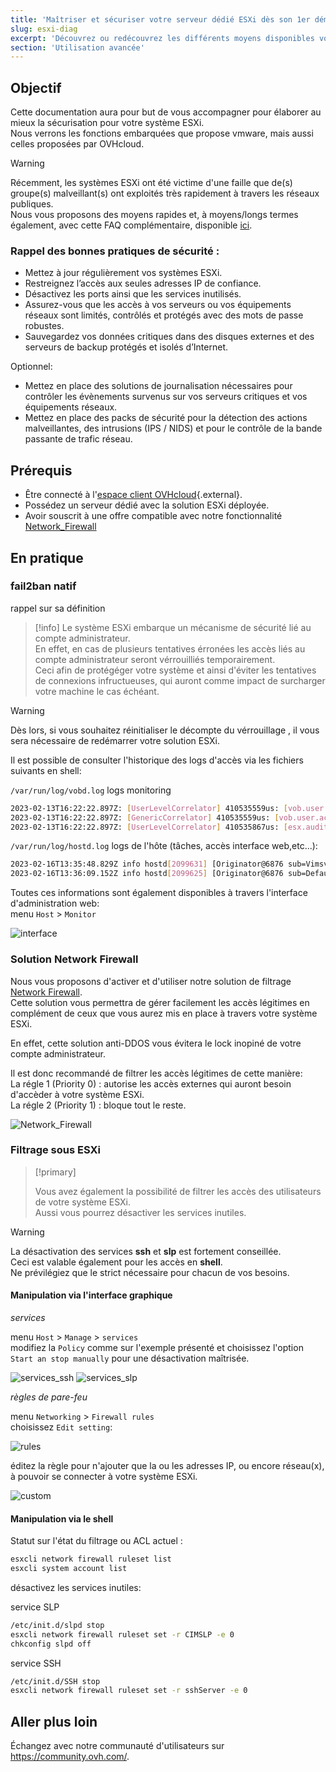 ```yaml
---
title: 'Maîtriser et sécuriser votre serveur dédié ESXi dès son 1er démarrage'
slug: esxi-diag
excerpt: 'Découvrez ou redécouvrez les différents moyens disponibles vous permettant de sécuriser efficacement votre serveur dédié ESXi'
section: 'Utilisation avancée'
---
```



## Objectif

Cette documentation aura pour but de vous accompagner pour élaborer au mieux la sécurisation pour votre système ESXi.  
Nous verrons les fonctions embarquées que propose vmware, mais aussi celles proposées par OVHcloud.


> [!warning]
> 
> Récemment, les systèmes ESXi ont été victime d'une faille que de(s) groupe(s) malveillant(s) ont exploités très rapidement à travers les réseaux publiques.  
> Nous vous proposons des moyens rapides et, à moyens/longs termes également, avec cette FAQ complémentaire, disponible [ici](https://docs.ovh.com/fr/dedicated/esxi-faq/).
>


### Rappel des bonnes pratiques de sécurité :

* Mettez à jour régulièrement vos systèmes ESXi.
* Restreignez l’accès aux seules adresses IP de confiance.
* Désactivez les ports ainsi que les services inutilisés.
* Assurez-vous que les accès à vos serveurs ou vos équipements réseaux sont limités, contrôlés et protégés avec des mots de passe robustes.
* Sauvegardez vos données critiques dans des disques externes et des serveurs de backup protégés et isolés d’Internet.

Optionnel:

* Mettez en place des solutions de journalisation nécessaires pour contrôler les évènements survenus sur vos serveurs critiques et vos équipements réseaux.
* Mettez en place des packs de sécurité pour la détection des actions malveillantes, des intrusions (IPS / NIDS) et pour le contrôle de la bande passante de trafic réseau.


## Prérequis

* Être connecté à l'[espace client OVHcloud](https://www.ovh.com/auth/?action=gotomanager&from=https://www.ovh.com/fr/&ovhSubsidiary=fr){.external}.
* Possédez un serveur dédié avec la solution ESXi déployée.
* Avoir souscrit à une offre compatible avec notre fonctionnalité [Network_Firewall](https://docs.ovh.com/fr/dedicated/firewall-network/)


## En pratique

### fail2ban natif

rappel sur sa définition
> [!info]
> Le système ESXi embarque un mécanisme de sécurité lié au compte administrateur.  
> En effet, en cas de plusieurs tentatives érronées les accès liés au compte administrateur seront vérrouilliés temporairement.  
> Ceci afin de protégéger votre système et ainsi d'éviter les tentatives de connexions infructueuses, qui auront comme impact de surcharger votre machine le cas échéant.  

> [!warning]
> Dès lors, si vous souhaitez réinitialiser le décompte du vérrouillage , il vous sera nécessaire de redémarrer votre solution ESXi.  
> 

Il est possible de consulter l'historique des logs d'accès via les fichiers suivants en shell:  

`/var/run/log/vobd.log` logs monitoring
```bash
2023-02-13T16:22:22.897Z: [UserLevelCorrelator] 410535559us: [vob.user.account.locked] Remote access for ESXi local user account 'root' has been locked for 900 seconds after 6 failed login attempts.
2023-02-13T16:22:22.897Z: [GenericCorrelator] 410535559us: [vob.user.account.locked] Remote access for ESXi local user account 'root' has been locked for 900 seconds after 6 failed login attempts.
2023-02-13T16:22:22.897Z: [UserLevelCorrelator] 410535867us: [esx.audit.account.locked] Remote access for ESXi local user account 'root' has been locked for 900 seconds after 6 failed login attempts.
```

`/var/run/log/hostd.log` logs de l'hôte (tâches, accès interface web,etc...):
```bash
2023-02-16T13:35:48.829Z info hostd[2099631] [Originator@6876 sub=Vimsvc.ha-eventmgr opID=esxui-e70a-159a user=root] Event 147 : User root@xxx.xxx.xxx.xxx logged out (login time: Thursday, 16 February, 2023 01:26:42 PM, number of API invocations: 12, user agent: Mozilla/5.0 (X11; Linux x86_64) AppleWebKit/537.36 (KHTML, like Gecko) Chrome/110.0.0.0 Safari/537.36)
2023-02-16T13:36:09.152Z info hostd[2099625] [Originator@6876 sub=Default opID=esxui-eabe-159d] Accepted password for user root from xxx.xxx.xxx.xxx
```

Toutes ces informations sont également disponibles à travers l'interface d'administration web:  
menu `Host` > `Monitor`  

![interface](images/gui_logs_.png)

### Solution Network Firewall

Nous vous proposons d'activer et d'utiliser notre solution de filtrage [Network Firewall](https://docs.ovh.com/fr/dedicated/firewall-network/).  
Cette solution vous permettra de gérer facilement les accès légitimes en complément de ceux que vous aurez mis en place à travers votre système ESXi.  

En effet, cette solution anti-DDOS vous évitera le lock inopiné de votre compte administrateur.  

Il est donc recommandé de filtrer les accès légitimes de cette manière:  
La régle 1 (Priority 0) : autorise les accès externes qui auront besoin d'accèder à votre système ESXi.  
La régle 2 (Priority 1) : bloque tout le reste.  

![Network_Firewall](images/firewall_network_.png)


### Filtrage sous ESXi

> [!primary]
>
> Vous avez également la possibilité de filtrer les accès des utilisateurs de votre système ESXi.  
> Aussi vous pourrez désactiver les services inutiles.  
>

> [!warning]
> La désactivation des services **ssh** et **slp** est fortement conseillée.  
> Ceci est valable également pour les accès en **shell**.  
> Ne prévilégiez que le strict nécessaire pour chacun de vos besoins.  

#### Manipulation via l'interface graphique

*services*

menu `Host` > `Manage` > `services`  
modifiez la `Policy` comme sur l'exemple présenté et choisissez l'option `Start an stop manually` pour une désactivation maîtrisée.  

![services_ssh](images/ssh_disabled_.png)
![services_slp](images/slpd_.png)



*règles de pare-feu*

menu `Networking` > `Firewall rules`  
choisissez `Edit setting`:  

![rules](images/firewall_web_.png)


éditez la règle pour n'ajouter que la ou les adresses IP, ou encore réseau(x), à pouvoir se connecter à votre système ESXi.  

![custom](images/custom_fw_rule.png)


#### Manipulation via le shell

Statut sur l'état du filtrage ou ACL actuel :
```bash
esxcli network firewall ruleset list
esxcli system account list
```

désactivez les services inutiles:

service SLP
```bash
/etc/init.d/slpd stop
esxcli network firewall ruleset set -r CIMSLP -e 0
chkconfig slpd off
```

service SSH
```bash
/etc/init.d/SSH stop
esxcli network firewall ruleset set -r sshServer -e 0
```



## Aller plus loin
Échangez avec notre communauté d'utilisateurs sur <https://community.ovh.com/>.
